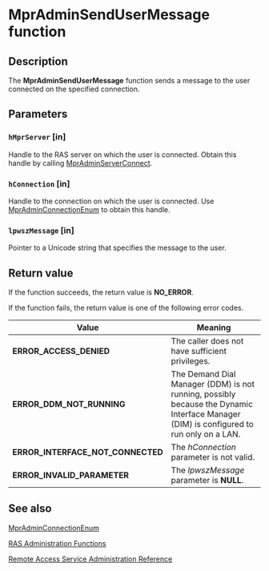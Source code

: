 # MprAdminSendUserMessage function

## Description

The
**MprAdminSendUserMessage** function sends a message to the user connected on the specified connection.

## Parameters

### `hMprServer` [in]

Handle to the RAS server on which the user is connected. Obtain this handle by calling
[MprAdminServerConnect](https://learn.microsoft.com/windows/desktop/api/mprapi/nf-mprapi-mpradminserverconnect).

### `hConnection` [in]

Handle to the connection on which the user is connected. Use
[MprAdminConnectionEnum](https://learn.microsoft.com/windows/desktop/api/mprapi/nf-mprapi-mpradminconnectionenum) to obtain this handle.

### `lpwszMessage` [in]

Pointer to a Unicode string that specifies the message to the user.

## Return value

If the function succeeds, the return value is **NO_ERROR**.

If the function fails, the return value is one of the following error codes.

| Value | Meaning |
| --- | --- |
| **ERROR_ACCESS_DENIED** | The caller does not have sufficient privileges. |
| **ERROR_DDM_NOT_RUNNING** | The Demand Dial Manager (DDM) is not running, possibly because the Dynamic Interface Manager (DIM) is configured to run only on a LAN. |
| **ERROR_INTERFACE_NOT_CONNECTED** | The *hConnection* parameter is not valid. |
| **ERROR_INVALID_PARAMETER** | The *lpwszMessage* parameter is **NULL**. |

## See also

[MprAdminConnectionEnum](https://learn.microsoft.com/windows/desktop/api/mprapi/nf-mprapi-mpradminconnectionenum)

[RAS Administration Functions](https://learn.microsoft.com/windows/desktop/RRAS/ras-administration-functions)

[Remote Access Service Administration Reference](https://learn.microsoft.com/windows/desktop/RRAS/remote-access-service-administration-reference)